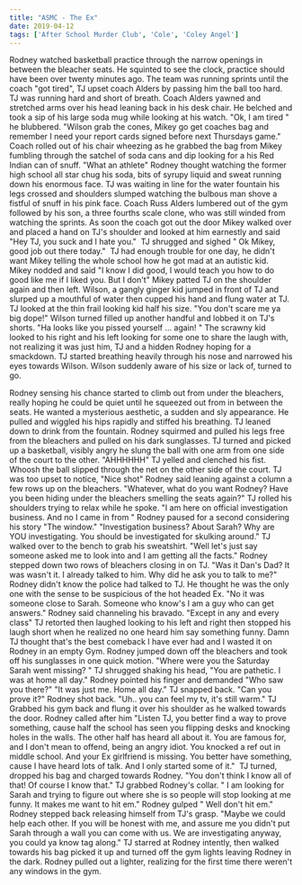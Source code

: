 ```yaml
---
title: "ASMC - The Ex"
date: 2019-04-12
tags: ['After School Murder Club', 'Cole', 'Coley Angel']
---
```


Rodney watched basketball practice through the narrow openings in between the bleacher seats. He squinted to see the clock, practice should have been over twenty minutes ago. The team was running sprints until the coach "got tired", TJ upset coach Alders by passing him the ball too hard. TJ was running hard and short of breath. Coach Alders yawned and stretched arms over his head leaning back in his desk chair. He belched and took a sip of his large soda mug while looking at his watch. "Ok, I am tired " he blubbered. "Wilson grab the cones, Mikey go get coaches bag and remember I need your report cards signed before next Thursdays game." Coach rolled out of his chair wheezing as he grabbed the bag from Mikey fumbling through the satchel of soda cans and dip looking for a his Red Indian can of snuff. "What an athlete" Rodney thought watching the former high school all star chug his soda, bits of syrupy liquid and sweat running down his enormous face. TJ was waiting in line for the water fountain his legs crossed and shoulders slumped watching the bulbous man shove a fistful of snuff in his pink face. Coach Russ Alders lumbered out of the gym followed by his son, a three fourths scale clone, who was still winded from watching the sprints. As soon the coach got out the door Mikey walked over and placed a hand on TJ's shoulder and looked at him earnestly and said "Hey TJ, you suck and I hate you."  TJ shrugged and sighed " Ok Mikey, good job out there today."  TJ had enough trouble for one day, he didn't want Mikey telling the whole school how he got mad at an autistic kid.  Mikey nodded and said "I know I did good, I would teach you how to do good like me if I liked you. But I don't" Mikey patted TJ on the shoulder again and then left. Wilson, a gangly ginger kid jumped in front of TJ and slurped up a mouthful of water then cupped his hand and flung water at TJ. TJ looked at the thin frail looking kid half his size. "You don't scare me ya big dope!" Wilson turned filled up another handful and lobbed it on TJ's shorts. "Ha looks like you pissed yourself ... again! " The scrawny kid looked to his right and his left looking for some one to share the laugh with, not realizing it was just him, TJ and a hidden Rodney hoping for a smackdown. TJ started breathing heavily through his nose and narrowed his eyes towards Wilson. Wilson suddenly aware of his size or lack of, turned to go.

Rodney sensing his chance started to climb out from under the bleachers, really hoping he could be quiet until he squeezed out from in between the seats. He wanted a mysterious aesthetic, a sudden and sly appearance. He pulled and wiggled his hips rapidly and stiffed his breathing. TJ leaned down to drink from the fountain. Rodney squirmed and pulled his legs free from the bleachers and pulled on his dark sunglasses. TJ turned and picked up a basketball, visibly angry he slung the ball with one arm from one side of the court to the other. "AHHHHHH" TJ yelled and clenched his fist. Whoosh the ball slipped through the net on the other side of the court. TJ was too upset to notice, "Nice shot" Rodney said leaning against a column a few rows up on the bleachers. "Whatever, what do you want Rodney? Have you been hiding under the bleachers smelling the seats again?" TJ rolled his shoulders trying to relax while he spoke. "I am here on official investigation business. And no I came in from " Rodney paused for a second considering his story "The window." "Investigation business? About Sarah? Why are YOU investigating. You should be investigated for skulking around." TJ walked over to the bench to grab his sweatshirt. "Well let's just say someone asked me to look into and I am getting all the facts." Rodney stepped down two rows of bleachers closing in on TJ. "Was it Dan's Dad? It was wasn't it. I already talked to him. Why did he ask you to talk to me?" Rodney didn't know the police had talked to TJ. He thought he was the only one with the sense to be suspicious of the hot headed Ex. "No it was someone close to Sarah. Someone who know's I am a guy who can get answers." Rodney said channeling his bravado. "Except in any and every class" TJ retorted then laughed looking to his left and right then stopped his laugh short when he realized no one heard him say something funny. Damn TJ thought that's the best comeback I have ever had and I wasted it on Rodney in an empty Gym. Rodney jumped down off the bleachers and took off his sunglasses in one quick motion. "Where were you the Saturday Sarah went missing? " TJ shrugged shaking his head, "You are pathetic. I was at home all day." Rodney pointed his finger and demanded "Who saw you there?" "It was just me. Home all day." TJ snapped back. "Can you prove it?" Rodney shot back. "Uh.. you can feel my tv, it's still warm." TJ Grabbed his gym back and flung it over his shoulder as he walked towards the door. Rodney called after him "Listen TJ, you better find a way to prove something, cause half the school has seen you flipping desks and knocking holes in the walls. The other half has heard all about it. You are famous for, and I don't mean to offend, being an angry idiot. You knocked a ref out in middle school. And your Ex girlfriend is missing. You better have something, cause I have heard lots of talk. And I only started some of it."  TJ turned, dropped his bag and charged towards Rodney. "You don't think I know all of that! Of course I know that." TJ grabbed Rodney's collar. " I am looking for Sarah and trying to figure out where she is so people will stop looking at me funny. It makes me want to hit em." Rodney gulped " Well don't hit em." Rodney stepped back releasing himself from TJ's grasp. "Maybe we could help each other. If you will be honest with me, and assure me you didn't put Sarah through a wall you can come with us. We are investigating anyway, you could ya know tag along." TJ starred at Rodney intently, then walked towards his bag picked it up and turned off the gym lights leaving Rodney in the dark. Rodney pulled out a lighter, realizing for the first time there weren't any windows in the gym.
